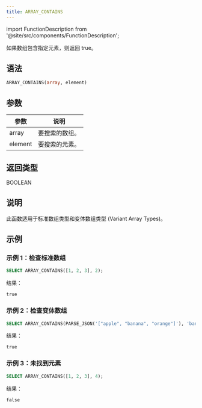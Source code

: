 ```yaml
---
title: ARRAY_CONTAINS
---
```

import FunctionDescription from '@site/src/components/FunctionDescription';

<FunctionDescription description="引入或更新于：v1.2.762"/>

如果数组包含指定元素，则返回 true。

## 语法

```sql
ARRAY_CONTAINS(array, element)
```

## 参数

| 参数 | 说明 |
|-----------|-------------|
| array     | 要搜索的数组。 |
| element   | 要搜索的元素。 |

## 返回类型

BOOLEAN

## 说明

此函数适用于标准数组类型和变体数组类型 (Variant Array Types)。

## 示例

### 示例 1：检查标准数组

```sql
SELECT ARRAY_CONTAINS([1, 2, 3], 2);
```

结果：

```
true
```

### 示例 2：检查变体数组

```sql
SELECT ARRAY_CONTAINS(PARSE_JSON('["apple", "banana", "orange"]'), 'banana');
```

结果：

```
true
```

### 示例 3：未找到元素

```sql
SELECT ARRAY_CONTAINS([1, 2, 3], 4);
```

结果：

```
false
```